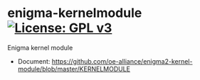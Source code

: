 enigma-kernelmodule [![License: GPL v3](https://img.shields.io/badge/License-GPLv3-blue.svg)](https://www.gnu.org/licenses/gpl-3.0)
=================
Enigma kernel module
* Document: https://github.com/oe-alliance/enigma2-kernel-module/blob/master/KERNELMODULE
